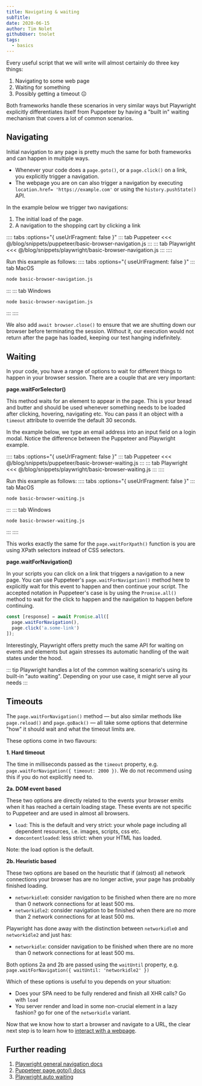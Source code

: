 ```yaml
---
title: Navigating & waiting
subTitle: 
date: 2020-06-15
author: Tim Nolet
githubUser: tnolet
tags:
  - basics
---
```


Every useful script that we will write will almost certainly do three key things:
1. Navigating to some web page
2. Waiting for something
3. Possibly getting a timeout 😐

Both frameworks handle these scenarios in very similar ways but Playwright explicitly differentiates itself from Puppeteer
by having a "built in" waiting mechanism that covers a lot of common scenarios.

## Navigating

Initial navigation to any page is pretty much the same for both frameworks and can happen in multiple ways.

- Whenever your code does a `page.goto()`, or a `page.click()` on a link, you explicitly trigger a navigation.
- The webpage you are on can also trigger a navigation by executing `location.href= 'https://example.com'` or using the
`history.pushState()` API.

In the example below we trigger two navigations:

1. The initial load of the page.
2. A navigation to the shopping cart by clicking a link

<!-- more -->

:::: tabs :options="{ useUrlFragment: false }"
::: tab Puppeteer
<<< @/blog/snippets/puppeteer/basic-browser-navigation.js
:::
::: tab Playwright
<<< @/blog/snippets/playwright/basic-browser-navigation.js
:::
::::

Run this example as follows:
:::: tabs :options="{ useUrlFragment: false }"
::: tab MacOS
```sh
node basic-browser-navigation.js
```
:::
::: tab Windows
```sh
node basic-browser-navigation.js
```
:::
::::

We also add `await browser.close()` to ensure that we are shutting down our browser before terminating the session.
Without it, our execution would not return after the page has loaded, keeping our test hanging indefinitely.

## Waiting

In your code, you have a range of options to wait for different things to happen in your browser session. There are a couple
that are very important:

**page.waitForSelector()**

This method waits for an element to appear in the page. This is your bread and butter and should be used whenever something
needs to be loaded after clicking, hovering, navigating etc. You can pass it an object with a `timeout` attribute
to override the default 30 seconds.

In the example below, we type an email address into an input field on a login modal. Notice the difference between
the Puppeteer and Playwright example.

:::: tabs :options="{ useUrlFragment: false }"
::: tab Puppeteer
<<< @/blog/snippets/puppeteer/basic-browser-waiting.js
:::
::: tab Playwright
<<< @/blog/snippets/playwright/basic-browser-waiting.js
:::
::::

Run this example as follows:
:::: tabs :options="{ useUrlFragment: false }"
::: tab MacOS
```shell script
node basic-browser-waiting.js
```
:::
::: tab Windows
```shell script
node basic-browser-waiting.js
```
:::
::::


This works exactly the same for the `page.waitForXpath()` function is you are using XPath selectors instead of CSS selectors.

**page.waitForNavigation()**

In your scripts you can click on a link that triggers a navigation to a new page. You can use Puppeteer's `page.waitForNavigation()`
method here to explicitly wait for this event to happen and then continue your script. The accepted notation in Puppeteer's
case is by using the `Promise.all()` method to wait for the click to happen and the navigation to happen before continuing.

```js
const [response] = await Promise.all([
  page.waitForNavigation(),
  page.click('a.some-link')
]);
```

Interestingly, Playwright offers pretty much the same API for waiting on events and elements but again stresses its automatic handling
of the wait states under the hood.

::: tip
Playwright handles a lot of the common waiting scenario's using its built-in "auto waiting". Depending on your use case, it
might serve all your needs
:::


## Timeouts

The `page.waitForNavigation()` method — but also similar methods like `page.reload()` and `page.goBack()` — all take some
options that determine "how" it should wait and what the timeout limits are.

These options come in two flavours:

**1. Hard timeout**

The time in milliseconds passed as the `timeout` property, e.g. `page.waitForNavigation({ timeout: 2000 })`. We do not recommend
using this if you do not explicitly need to.

**2a. DOM event based**

These two options are directly related to the events your browser emits when it has reached a certain loading stage.
These events are not specific to Puppeteer and are used in almost all browsers.

- `load`: This is the default and very strict: your whole page including all dependent resources, i.e. images, scripts, css etc.
- `domcontentloaded`: less strict: when your HTML has loaded.

Note: the load option is the default.

**2b. Heuristic based**

These two options are based on the heuristic that if (almost) all network connections your browser has are no longer active,
your page has probably finished loading.

- `networkidle0`: consider navigation to be finished when there are no more than 0 network connections for at least 500 ms.
- `networkidle2`: consider navigation to be finished when there are no more than 2 network connections for at least 500 ms.

Playwright has done away with the distinction between `networkidle0` and `networkidle2` and just has:

- `networkidle`: consider navigation to be finished when there are no more than 0 network connections for at least 500 ms.

Both options 2a and 2b are passed using the `waitUntil` property, e.g. `page.waitForNavigation({ waitUntil: 'networkidle2' })`

Which of these options is useful to you depends on your situation:

- Does your SPA need to be fully rendered and finish all XHR calls? Go with `load`
- You server render and load in some non-crucial element in a lazy fashion? go for one of the `networkidle` variant.


Now that we know how to start a browser and navigate to a URL, the clear next step is to learn how to [interact with a webpage](basics-clicking-typing/).

## Further reading
1. [Playwright general navigation docs](https://playwright.dev/#version=v1.3.0&path=docs%2Floading.md&q=)
2. [Puppeteer page.goto() docs](https://pptr.dev/#?product=Puppeteer&version=v5.2.1&show=api-pagegotourl-options)
3. [Playwright auto waiting](https://playwright.dev/#version=v1.3.0&path=docs%2Fcore-concepts.md&q=auto-waiting)
